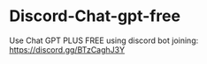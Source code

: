 # Discord-Chat-gpt-free
Use Chat GPT PLUS FREE using discord bot joining: https://discord.gg/BTzCaghJ3Y







                                                                 